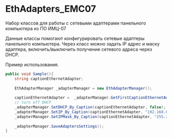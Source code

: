 # EthAdapters_EMC07
Набор классов для работы с сетевыми адаптерами панельного компьютера из ПО ИМЦ-07

Данные классы помогают конфигурировать сетевые адаптеры панельного компьютера.
Через класс можно задать IP адрес и маску адаптера, включить/выключить получение сетевого адреса через DHCP.

Пример использования.

```csharp
public void Sample(){
	string captionEthernetAdapter;
	
	EthAdapterManager _adapterManager = new EthAdapterManager();
	
	captionEthernetAdapter =  _adapterManager.GetFirstCaptionEthernetAdapter;
	// turn off DHCP
	_adapterManager.SetDHCP_By_Caption(captionEthernetAdapter, false);
	_adapterManager.SetIP_By_Caption(captionEthernetAdapter, "192.168.80.105");
	_adapterManager.SetIPMask_By_Caption(captionEthernetAdapter, "255.255.255.0");
	
	_adapterManager.SaveAdaptersSettings();
}
```
